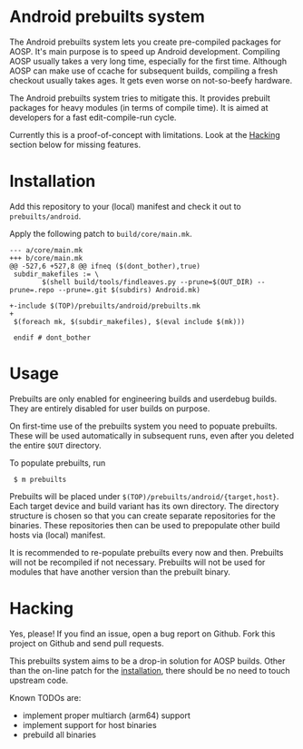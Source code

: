 # Android prebuilts system

The Android prebuilts system lets you create pre-compiled packages for AOSP.
It's main purpose is to speed up Android development.
Compiling AOSP usually takes a very long time,
especially for the first time.
Although AOSP can make use of ccache for subsequent builds,
compiling a fresh checkout usually takes ages.
It gets even worse on not-so-beefy hardware.

The Android prebuilts system tries to mitigate this.
It provides prebuilt packages for heavy modules (in terms of compile time).
It is aimed at developers for a fast edit-compile-run cycle.

Currently this is a proof-of-concept with limitations.
Look at the [Hacking](#hacking) section below for missing features.

# Installation

Add this repository to your (local) manifest
and check it out to ```prebuilts/android```.

Apply the following patch to ```build/core/main.mk```.

```make
--- a/core/main.mk
+++ b/core/main.mk
@@ -527,6 +527,8 @@ ifneq ($(dont_bother),true)
 subdir_makefiles := \
        $(shell build/tools/findleaves.py --prune=$(OUT_DIR) --prune=.repo --prune=.git $(subdirs) Android.mk)
 
+-include $(TOP)/prebuilts/android/prebuilts.mk
+
 $(foreach mk, $(subdir_makefiles), $(eval include $(mk)))
 
 endif # dont_bother
```
# Usage

Prebuilts are only enabled for engineering builds and userdebug builds.
They are entirely disabled for user builds on purpose.

On first-time use of the prebuilts system you need to popuate prebuilts.
These will be used automatically in subsequent runs,
even after you deleted the entire ```$OUT``` directory.

To populate prebuilts, run

```
 $ m prebuilts
```

Prebuilts will be placed under ```$(TOP)/prebuilts/android/{target,host}```.
Each target device and build variant has its own directory.
The directory structure is chosen so that you can create separate repositories for the binaries.
These repositories then can be used to prepopulate other build hosts via (local) manifest.

It is recommended to re-populate prebuilts every now and then.
Prebuilts will not be recompiled if not necessary.
Prebuilts will not be used for modules that have another version than the prebuilt binary.

# Hacking

Yes, please!
If you find an issue,
open a bug report on Github.
Fork this project on Github and send pull requests.

This prebuilts system aims to be a drop-in solution for AOSP builds.
Other than the on-line patch for the [installation](#installation),
there should be no need to touch upstream code.

Known TODOs are:

 * implement proper multiarch (arm64) support
 * implement support for host binaries
 * prebuild all binaries
